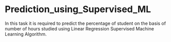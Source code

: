 # Prediction_using_Supervised_ML
In this task it is required to predict the percentage of student on the basis of number of hours studied using Linear Regression Supervised Machine Learning Algorithm.
